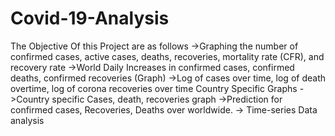 # Covid-19-Analysis
The Objective Of this Project are as follows
->Graphing the number of confirmed cases, active cases, deaths, recoveries, mortality rate (CFR), and recovery rate
->World Daily Increases in confirmed cases, confirmed deaths, confirmed recoveries (Graph)
->Log of cases over time, log of death overtime, log of corona recoveries over time Country Specific Graphs
->Country specific Cases, death, recoveries graph
->Prediction for confirmed cases, Recoveries, Deaths over worldwide.
-> Time-series Data analysis
